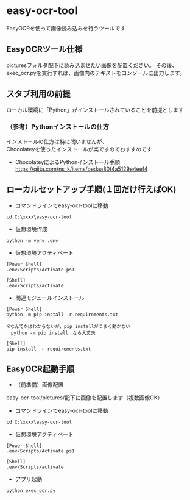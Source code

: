 # easy-ocr-tool
EasyOCRを使って画像読み込みを行うツールです  

## EasyOCRツール仕様
picturesフォルダ配下に読み込ませたい画像を配置ください。
その後、exec_ocr.pyを実行すれば、画像内のテキストをコンソールに出力します。


## スタブ利用の前提  
ローカル環境に「Python」がインストールされていることを前提とします  
  
### （参考）Pythonインストールの仕方  
インストールの仕方は特に問いませんが、  
Chocolateyを使ったインストールが楽ですのでおすすめです  

- ChocolateyによるPythonインストール手順  
https://qiita.com/ns_k/items/bedaa80f4a5129e4eef4  


## ローカルセットアップ手順(１回だけ行えばOK)
- コマンドラインでeasy-ocr-toolに移動
```
cd C:\xxxx\easy-ocr-tool 
```

- 仮想環境作成
```
python -m venv .env
```

- 仮想環境アクティベート
```
[Power Shell]
.env/Scripts/Activate.ps1

[Shell]
.env/Scripts/activate
```

- 関連モジュールインストール
```
[Power Shell]
python -m pip install -r requirements.txt

※なんでかはわからないが、pip installがうまく動かない
　python -m pip install　なら大丈夫

[Shell]
pip install -r requirements.txt
```

## EasyOCR起動手順
- （前準備）画像配置

easy-ocr-tool/pictures/配下に画像を配置します（複数画像OK）


- コマンドラインでeasy-ocr-toolに移動
```
cd C:\xxxx\easy-ocr-tool 
```

- 仮想環境アクティベート
```
[Power Shell]
.env/Scripts/Activate.ps1

[Shell]
.env/Scripts/activate
```

- アプリ起動
```
python exec_ocr.py
```


